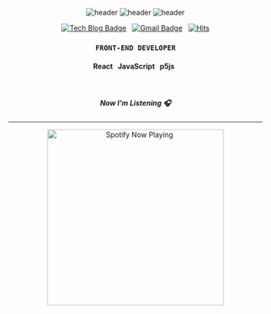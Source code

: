 <div align=center>

![header](https://capsule-render.vercel.app/api?type=rect&fontSize=30&height=50&color=f0f0f0)
![header](https://capsule-render.vercel.app/api?type=soft&text=JONGMINFIRE&fontSize=90&height=180&animation=fadeIn&color=171717&fontColor=f0f0f0)
![header](https://capsule-render.vercel.app/api?type=rect&fontSize=30&height=50&color=f0f0f0)

[![Tech Blog Badge](http://img.shields.io/badge/-blog-black?style=flat-square&logo=github&link=https://jongminfire.dev)](https://jongminfire.dev) &nbsp; [![Gmail Badge](https://img.shields.io/badge/-Gmail-black?style=flat-square&logo=Gmail&logoColor=white&link=mailto:jongminfire)](mailto:jongminfire@gmail.com) &nbsp; [![Hits](https://hits.seeyoufarm.com/api/count/incr/badge.svg?url=https%3A%2F%2Fgithub.com%2Fjongminfire&count_bg=%231F1F1F&title_bg=%23030303&icon=&icon_color=%23E7E7E7&title=%3Chits%2F%3E&edge_flat=false)](https://github.com/jongminfire) 

### `FRONT-END DEVELOPER`

#### React &nbsp; JavaScript &nbsp; p5js &nbsp;

<br/>

##### Now I'm Listening 🎧

---

[<img src="https://jongminfire.vercel.app/api/spotify-playing" alt="Spotify Now Playing" width="350" />](https://open.spotify.com/user/xs27yhu8lzl8wuxuqsav0fj4g)



</div>



